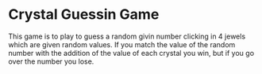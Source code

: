 # Crystal Guessin Game
This game is to play to guess a random givin number clicking in 4 jewels which are given random values.
If you match the value of the random number with the addition of the value of each crystal you win, but if you go over the number you lose.
